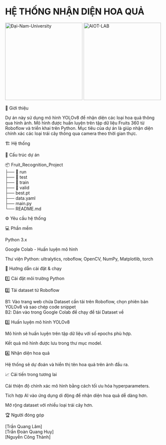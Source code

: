 # HỆ THỐNG NHẬN DIỆN HOA QUẢ
<img src="https://github.com/user-attachments/assets/db53adff-8dd4-4b7b-971d-1b189f31d1be" alt="Đại-Nam-University" width="250"/>
<img src="https://github.com/user-attachments/assets/3ba4abb5-fa53-4c90-9775-7b14cc4c36b6" alt="AIOT-LAB" width="250"/>

📌 Giới thiệu

Dự án này sử dụng mô hình YOLOv8 để nhận diện các loại hoa quả thông qua hình ảnh. Mô hình được huấn luyện trên tập dữ liệu Fruits 360 từ Roboflow và triển khai trên Python. Mục tiêu của dự án là giúp nhận diện chính xác các loại trái cây thông qua camera theo thời gian thực.

🏗️ Hệ thống

📂 Cấu trúc dự án

📦 Fruit_Recognition_Project  
├── 📂 run  
├── 📂 test  
├── 📂 train  
├── 📂 valid  
├── best.pt  
├── data.yaml  
├── main.py  
└── README.md  

⚙️ Yêu cầu hệ thống

💻 Phần mềm

Python 3.x

Google Colab - Huấn luyện mô hình

Thư viện Python: ultralytics, roboflow, OpenCV, NumPy, Matplotlib, torch

🚀 Hướng dẫn cài đặt & chạy

1️⃣ Cài đặt môi trường Python

2️⃣ Tải dataset từ Roboflow

B1: Vào trang web chứa Dataset cần tải trên Roboflow, chọn phiên bản YOLOv8 và sao chép code snippet  
B2: Dán vào trong Google Colab để chạy để tải Dataset về

3️⃣ Huấn luyện mô hình YOLOv8

Mô hình sẽ huấn luyện trên tập dữ liệu với số epochs phù hợp.

Kết quả mô hình được lưu trong thư mục model.

4️⃣ Nhận diện hoa quả

Hệ thống sẽ dự đoán và hiển thị tên hoa quả trên ảnh đầu ra.

📈 Cải tiến trong tương lai

Cải thiện độ chính xác mô hình bằng cách tối ưu hóa hyperparameters.

Tích hợp AI vào ứng dụng di động để nhận diện hoa quả dễ dàng hơn.

Mở rộng dataset với nhiều loại trái cây hơn.

🏆 Người đóng góp

[Trần Quang Lâm]  
[Trần Đoàn Quang Huy]  
[Nguyễn Công Thành]
